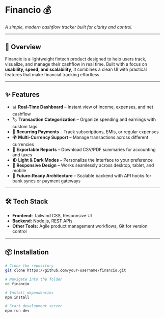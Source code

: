# Financio 💰  
*A simple, modern cashflow tracker built for clarity and control.*  

---

## 🚀 Overview  
Financio is a lightweight fintech product designed to help users track, visualize, and manage their cashflow in real time. Built with a focus on **usability, speed, and scalability**, it combines a clean UI with practical features that make financial tracking effortless.  

---

## ✨ Features  
- 📊 **Real-Time Dashboard** – Instant view of income, expenses, and net cashflow  
- 🏷️ **Transaction Categorization** – Organize spending and earnings with custom tags  
- 🔁 **Recurring Payments** – Track subscriptions, EMIs, or regular expenses  
- 🌍 **Multi-Currency Support** – Manage transactions across different currencies  
- 📂 **Exportable Reports** – Download CSV/PDF summaries for accounting and taxes  
- 🌓 **Light & Dark Modes** – Personalize the interface to your preference  
- 📱 **Responsive Design** – Works seamlessly across desktop, tablet, and mobile  
- 🔌 **Future-Ready Architecture** – Scalable backend with API hooks for bank syncs or payment gateways  

---

## 🛠️ Tech Stack  
- **Frontend:** Tailwind CSS, Responsive UI  
- **Backend:** Node.js, REST APIs  
- **Other Tools:** Agile product management workflows, Git for version control  

---

## 📦 Installation  

```bash
# Clone the repository
git clone https://github.com/your-username/financio.git  

# Navigate into the folder
cd financio  

# Install dependencies
npm install  

# Start development server
npm run dev  
